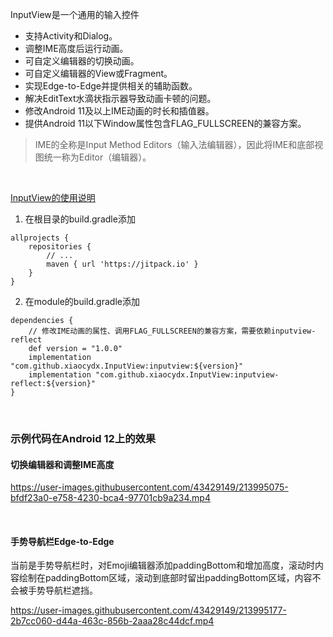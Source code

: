 InputView是一个通用的输入控件
* 支持Activity和Dialog。
* 调整IME高度后运行动画。
* 可自定义编辑器的切换动画。
* 可自定义编辑器的View或Fragment。
* 实现Edge-to-Edge并提供相关的辅助函数。
* 解决EditText水滴状指示器导致动画卡顿的问题。  
* 修改Android 11及以上IME动画的时长和插值器。
* 提供Android 11以下Window属性包含FLAG_FULLSCREEN的兼容方案。
> IME的全称是Input Method Editors（输入法编辑器），因此将IME和底部视图统一称为Editor（编辑器）。
<br/> 

[InputView的使用说明](https://www.yuque.com/u12192380/khwdgb/pi0b7rdhvr16z7gm)

1. 在根目录的build.gradle添加
```
allprojects {
    repositories {
        // ...
        maven { url 'https://jitpack.io' }
    }
}
```

2. 在module的build.gradle添加
```
dependencies {
    // 修改IME动画的属性、调用FLAG_FULLSCREEN的兼容方案，需要依赖inputview-reflect
    def version = "1.0.0"
    implementation "com.github.xiaocydx.InputView:inputview:${version}"
    implementation "com.github.xiaocydx.InputView:inputview-reflect:${version}"
}
```

&nbsp;
### 示例代码在Android 12上的效果
#### 切换编辑器和调整IME高度
https://user-images.githubusercontent.com/43429149/213995075-bfdf23a0-e758-4230-bca4-97701cb9a234.mp4

&nbsp;
#### 手势导航栏Edge-to-Edge
当前是手势导航栏时，对Emoji编辑器添加paddingBottom和增加高度，滚动时内容绘制在paddingBottom区域，滚动到底部时留出paddingBottom区域，内容不会被手势导航栏遮挡。

https://user-images.githubusercontent.com/43429149/213995177-2b7cc060-d44a-463c-856b-2aaa28c44dcf.mp4
